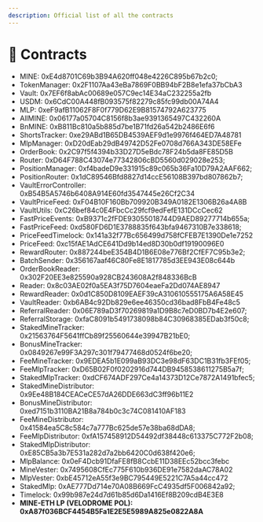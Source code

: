 ```yaml
---
description: Official list of all the contracts
---
```


# 📗 Contracts

* MINE: 0xE4d8701C69b3B94A620ff048e4226C895b67b2c0;
* TokenManager: 0x2F1107Aa43eBa7869F0BB94bF2B8e1efa37bCbA3
* Vault: 0x7EF6f8abAc00689e057C9ec14E34aC232255a2fb
* USDM: 0x6CdC00A448fB093575f82279c85fc99db00A74A4
* MLP: 0xeF9afB11062F8F0f779D62E9B81574792A623775
* AllMINE: 0x06177a05704C8156f8b3ae9391365497C432260A
* BnMINE: 0xB811Bc810a5b885d7be1B71fd26a542b2486E6f6
* ShortsTracker: 0xe29ABd1B65DB4539AEF9d1e9976f464ED7A48781
* MlpManager: 0xD20dEab29dB49742D52Fe0708d766A343DE58EFe
* OrderBook: 0x2C97f5f4394b33D27D5eBdc78F24b5da8FE85D5B
* Router: 0xD64F788C43074e77342806cBD5560d029028e253;
* PositionManager: 0xf4badeD9e331915c89c065b36Fa10D79A2AAF662;
* PositionRouter: 0x1dC89546Bfd8827d14ccE56108B397bd807862b7;
* VaultErrorController: 0xB54B5A5746b6408A914E60fd3547445e26Cf2C34
* VaultPriceFeed: 0xF04B10F160Bb709920B349A0182E1306B26a4A8B
* VaultUtils: 0xC26bef84c0E4FbcCc29fcf9edFefE131DCcCec62
* FastPriceEvents: 0xB9371c2fFDE93055018744D9AED89277714b655a;
* FastPriceFeed: 0xd580FD6D1E3788835f643bfa9467310B7e338618;
* PriceFeedTimelock: 0x141a32f77Bc656499d758fCFEB7E1390De1e7252
* PriceFeed: 0xc15fAE1AdCE641Dd9b14ed8D30b0df19190096E0
* RewardRouter: 0x887244beE354B4D1B6E08e776Bf2CfEF7C95b3e2;
* BatchSender: 0x356167aaf46C80Fe8E1817785d3EE943E08c644b
* OrderBookReader: 0x302F20EE3e825590a928CB243608A2f848336BcB
* Reader: 0x8c03AE02f0a5EA3f75D7604eaeFa2Dd074AE8947
* RewardReader: 0x0d1C850D8109EAEF39cA310610555175A6A58E45
* VaultReader: 0xb6AB4c92Db829e6ee46350cd36bad8FbB4Fe48c5
* ReferralReader: 0x06E789aD3f70269819a1D9B8c7eD0BD7b4E2e607;
* ReferralStorage: 0xfaC8091b5491738098b84C30968385EDab3f50c8;
* StakedMineTracker: 0x21563764F5641ffCb89f25560644e39947B21bE0;
* BonusMineTracker: 0x0849267e99F3A297c301f79477468d0524f6be20;
* FeeMineTracker: 0x9EDEA5b1E099aB93DC3e98dF63DC1B31fb3FEf05;
* FeeMlpTracker: 0xD65B02F0f0202916d744DB9458538611275B5a7f;
* StakedMlpTracker: 0xdCF674ADF297Ce4a14373D12Ce7872A1491bfec5;
* StakedMineDistributor: 0x9Ee48B184CEACeCE57dA26DDE663dC3ff96b11E2
* BonusMineDistributor: 0xed7151b3110BA21B8a784b0c3c74C081410AF183
* FeeMineDistributor: 0x41584ea5C8c584c7a777Bc625de57e38ba68dDA8;
* FeeMlpDistributor: 0xfA157458912D54492df38448c613375C772F2b08;
* StakedMlpDistributor: 0xE85CB5a3b7E531a282d7a2bb6420C0d638f420e6;
* MlpBalance: 0x0eF4Dcb91DfaFE8fB8CcbE11D38EEc52bcc3febc
* MineVester: 0x7495608CfEc775F610b936DE91e7582daAC78A02
* MlpVester: 0xbE45712eA55f3e9BC795449E5221C7A5a44cc472
* StakedMlp: 0xAE777Dd714e70A08B669FcC4935df5F006842a92;
* Timelock: 0x99b987e24d7d61b85d6Da1416Ef8B209cdB4E3E8
* **MINE-ETH LP (VELODROME POL): 0xA87f036BCF4454B5Fa1E2E5E5989A825e0822A8A**
